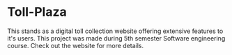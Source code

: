 # Toll-Plaza

This stands as a digital toll collection website offering extensive features to it's users.
This project was made during 5th semester Software engineering course.
Check out the website for more details.
